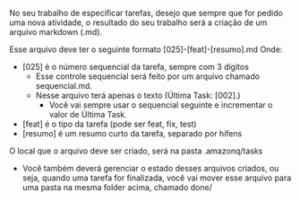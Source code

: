 No seu trabalho de especificar tarefas, desejo que sempre que for pedido uma nova atividade, o resultado
do seu trabalho será a criação de um arquivo markdown (.md).

Esse arquivo deve ter o seguinte formato [025]-[feat]-[resumo].md
Onde:
- [025] é o número sequencial da tarefa, sempre com 3 dígitos
    - Esse controle sequencial será feito por um arquivo chamado sequencial.md.
    - Nesse arquivo terá apenas o texto (Última Task: [002].)
        - Você vai sempre usar o sequencial seguinte e incrementar o valor de Última Task.
- [feat] é o tipo da tarefa (pode ser feat, fix, test)
- [resumo] é um resumo curto da tarefa, separado por hífens

O local que o arquivo deve ser criado, será na pasta .amazonq/tasks
- Você também deverá gerenciar o estado desses arquivos criados, ou seja, quando uma tarefa for finalizada, você vai 
mover esse arquivo para uma pasta na mesma folder acima, chamado done/